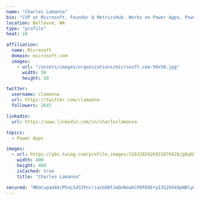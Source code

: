 ```yaml
---
name: "Charles Lamanna"
bio: "CVP at Microsoft, Founder @ MetricsHub. Works on Power Apps, Power Automate, Power Virtual Agent, Common Data Service and Dynamics 365."
location: Bellevue, WA
type: "profile"
heat: 18

affiliation:
  name: Microsoft
  domain: microsoft.com
  images:
    - url: "/assets/images/organizations/microsoft.com-50x50.jpg"
      width: 50
      height: 50

twitter:
  username: clamanna
  url: https://twitter.com/clamanna
  followers: 2647

linkedin:
  url: https://www.linkedin.com/in/charleslamanna

topics:
  - Power Apps

images:
  - url: https://pbs.twimg.com/profile_images/1263202626922876928/g6qGbHZ-_400x400.jpg
    width: 400
    height: 400
    isCached: true
    title: "Charles Lamanna"

secured: "MKUcupad44/PhxL545IFnr/iazbGKFJmQnNxwkCFDFD9E+yI3S2khX9pNBlyWZAOQX2lzlAeskhBG4PQNFyNQX9ozrRYEsaHIWSFC4HEJKC08z3oeq+0F1BeX/mfi8iFKPzGjII+QnS0fAGzDYCSa98YRmZme0m8vnqERrcZ8B/LClPn5eNqdgGVgCgWAvOM6GosDezZ1lVy/HzErAws/yUjLZ6hTDPuY0z7z7NW4rsDPCX5PnDnfj9vSWyW3mBM6wC7EgFPZvDTvYZlNAr06h5FAjQkcdDeSn1+ucBFADw5PhYUG1qi45jh6qob9NCPziESZpzKv0i0ZHzi/CM37Ezc9S51MZ5xfYFh0uox9bduo5ryQE+PmKC7+ryaGarsgm8mJqMgUq2LVHrQQqM2dxDR20ANFjnLLqj+xuJ+bWM=;3j52GIMQsvpadLbuUPFl+Q=="
---
```


